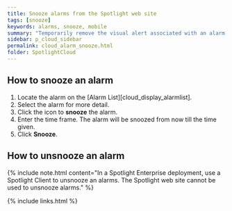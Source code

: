 ```yaml
---
title: Snooze alarms from the Spotlight web site
tags: [snooze]
keywords: alarms, snooze, mobile
summary: "Temporarily remove the visual alert associated with an alarm."
sidebar: p_cloud_sidebar
permalink: cloud_alarm_snooze.html
folder: SpotlightCloud
---
```


## How to snooze an alarm

1. Locate the alarm on the [Alarm List][cloud_display_alarmlist].
2. Select the alarm for more detail.
3. Click the icon to **snooze** the alarm.
4. Enter the time frame. The alarm will be snoozed from now till the time given.
5. Click **Snooze**.

## How to unsnooze an alarm

{% include note.html content="In a Spotlight Enterprise deployment, use a Spotlight Client to unsnooze an alarms. The Spotlight web site cannot be used to unsnooze alarms." %}


{% include links.html %}
